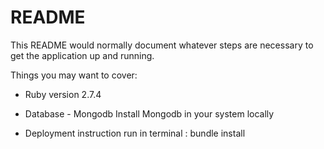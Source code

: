 # README

This README would normally document whatever steps are necessary to get the
application up and running.

Things you may want to cover:

* Ruby version
  2.7.4
* Database - Mongodb
Install Mongodb in your system locally

* Deployment instruction
run in terminal : bundle install
